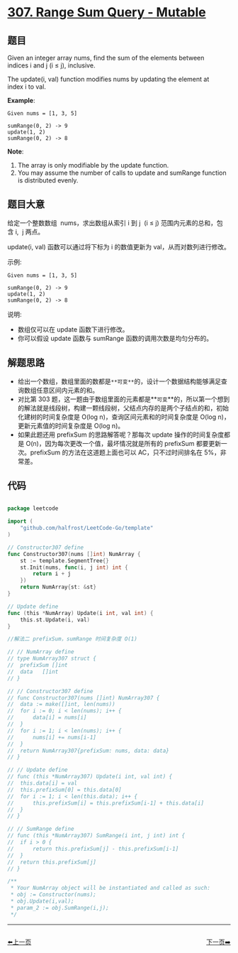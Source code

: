 # [307. Range Sum Query - Mutable](https://leetcode.com/problems/range-sum-query-mutable/)


## 题目

Given an integer array nums, find the sum of the elements between indices i and j (i ≤ j), inclusive.

The update(i, val) function modifies nums by updating the element at index i to val.

**Example**:

    Given nums = [1, 3, 5]
    
    sumRange(0, 2) -> 9
    update(1, 2)
    sumRange(0, 2) -> 8

**Note**:

1. The array is only modifiable by the update function.
2. You may assume the number of calls to update and sumRange function is distributed evenly.


## 题目大意

给定一个整数数组  nums，求出数组从索引 i 到 j  (i ≤ j) 范围内元素的总和，包含 i,  j 两点。

update(i, val) 函数可以通过将下标为 i 的数值更新为 val，从而对数列进行修改。

示例:

```
Given nums = [1, 3, 5]

sumRange(0, 2) -> 9  
update(1, 2)  
sumRange(0, 2) -> 8  
```

说明:

- 数组仅可以在 update 函数下进行修改。
- 你可以假设 update 函数与 sumRange 函数的调用次数是均匀分布的。

## 解题思路


- 给出一个数组，数组里面的数都是`**可变**`的，设计一个数据结构能够满足查询数组任意区间内元素的和。
- 对比第 303 题，这一题由于数组里面的元素都是**`可变`**的，所以第一个想到的解法就是线段树，构建一颗线段树，父结点内存的是两个子结点的和，初始化建树的时间复杂度是 O(log n)，查询区间元素和的时间复杂度是 O(log n)，更新元素值的时间复杂度是 O(log n)。
- 如果此题还用 prefixSum 的思路解答呢？那每次 update 操作的时间复杂度都是 O(n)，因为每次更改一个值，最坏情况就是所有的 prefixSum 都要更新一次。prefixSum 的方法在这道题上面也可以 AC，只不过时间排名在 5%，非常差。


## 代码

```go

package leetcode

import (
	"github.com/halfrost/LeetCode-Go/template"
)

// Constructor307 define
func Constructor307(nums []int) NumArray {
	st := template.SegmentTree{}
	st.Init(nums, func(i, j int) int {
		return i + j
	})
	return NumArray{st: &st}
}

// Update define
func (this *NumArray) Update(i int, val int) {
	this.st.Update(i, val)
}

//解法二 prefixSum，sumRange 时间复杂度 O(1)

// // NumArray define
// type NumArray307 struct {
// 	prefixSum []int
// 	data   []int
// }

// // Constructor307 define
// func Constructor307(nums []int) NumArray307 {
// 	data := make([]int, len(nums))
// 	for i := 0; i < len(nums); i++ {
// 		data[i] = nums[i]
// 	}
// 	for i := 1; i < len(nums); i++ {
// 		nums[i] += nums[i-1]
// 	}
// 	return NumArray307{prefixSum: nums, data: data}
// }

// // Update define
// func (this *NumArray307) Update(i int, val int) {
// 	this.data[i] = val
// 	this.prefixSum[0] = this.data[0]
// 	for i := 1; i < len(this.data); i++ {
// 		this.prefixSum[i] = this.prefixSum[i-1] + this.data[i]
// 	}
// }

// // SumRange define
// func (this *NumArray307) SumRange(i int, j int) int {
// 	if i > 0 {
// 		return this.prefixSum[j] - this.prefixSum[i-1]
// 	}
// 	return this.prefixSum[j]
// }

/**
 * Your NumArray object will be instantiated and called as such:
 * obj := Constructor(nums);
 * obj.Update(i,val);
 * param_2 := obj.SumRange(i,j);
 */

```


----------------------------------------------
<div style="display: flex;justify-content: space-between;align-items: center;">
<p><a href="https://books.halfrost.com/leetcode/ChapterFour/0300~0399/0306.Additive-Number/">⬅️上一页</a></p>
<p><a href="https://books.halfrost.com/leetcode/ChapterFour/0300~0399/0309.Best-Time-to-Buy-and-Sell-Stock-with-Cooldown/">下一页➡️</a></p>
</div>
